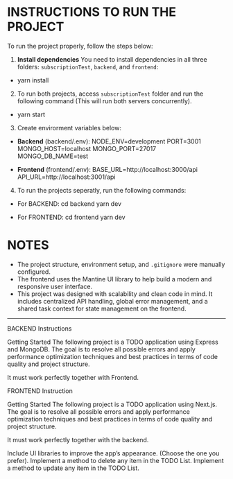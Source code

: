 # INSTRUCTIONS TO RUN THE PROJECT

To run the project properly, follow the steps below:

1. **Install dependencies** 
  You need to install dependencies in all three folders: `subscriptionTest`, `backend`, and `frontend`:
  - yarn install

2. To run both projects, access `subscriptionTest` folder and run the following command (This will run both servers concurrently).
  - yarn start

3. Create envirorment variables below:
  - **Backend** (backend/.env):
      NODE_ENV=development
      PORT=3001
      MONGO_HOST=localhost
      MONGO_PORT=27017
      MONGO_DB_NAME=test

  - **Frontend** (frontend/.env):
      BASE_URL=http://localhost:3000/api
      API_URL=http://localhost:3001/api

4. To run the projects seperatly, run the following commands:
  - For BACKEND:
    cd backend
    yarn dev

  - For FRONTEND:
    cd frontend
    yarn dev

# NOTES
- The project structure, environment setup, and `.gitignore` were manually configured.
- The frontend uses the Mantine UI library to help build a modern and responsive user interface.
- This project was designed with scalability and clean code in mind. It includes centralized API handling, global error management, and a shared task context for state management on the frontend.

---------------------------------------------------------------------------------------------------------

BACKEND Instructions

Getting Started
The following project is a TODO application using Express and MongoDB. The goal is to resolve all possible errors and apply performance optimization techniques and best practices in terms of code quality and project structure.

It must work perfectly together with Frontend.


FRONTEND Instruction

Getting Started
The following project is a TODO application using Next.js. The goal is to resolve all possible errors and apply performance optimization techniques and best practices in terms of code quality and project structure.

It must work perfectly together with the backend.

Include UI libraries to improve the app’s appearance. (Choose the one you prefer).
Implement a method to delete any item in the TODO List.
Implement a method to update any item in the TODO List.
